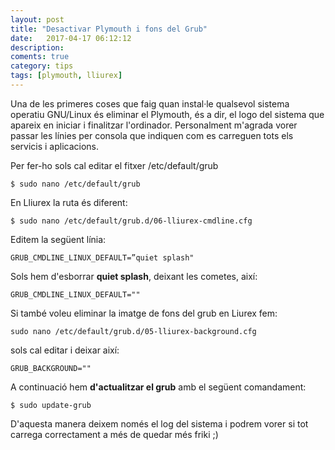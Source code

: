 ```yaml
---
layout: post
title: "Desactivar Plymouth i fons del Grub"
date:   2017-04-17 06:12:12
description:
coments: true
category: tips
tags: [plymouth, lliurex]
---
```

Una de les primeres coses que faig quan instal·le qualsevol sistema operatiu GNU/Linux és eliminar el Plymouth, és a dir, el logo del sistema que apareix en iniciar i finalitzar l'ordinador. Personalment m'agrada vorer passar les línies per consola que indiquen com es carreguen tots els servicis i aplicacions.

Per fer-ho sols cal editar el fitxer /etc/default/grub

    $ sudo nano /etc/default/grub

En Lliurex la ruta és diferent:

    $ sudo nano /etc/default/grub.d/06-lliurex-cmdline.cfg

Editem la següent línia:

    GRUB_CMDLINE_LINUX_DEFAULT=”quiet splash"

Sols hem d'esborrar **quiet splash**, deixant les cometes, així:

    GRUB_CMDLINE_LINUX_DEFAULT=""

Si també voleu eliminar la imatge de fons del grub en Liurex fem:

    sudo nano /etc/default/grub.d/05-lliurex-background.cfg

sols cal editar i deixar així:

    GRUB_BACKGROUND=""

A continuació hem **d'actualitzar el grub** amb el següent comandament:

    $ sudo update-grub

D'aquesta manera deixem només el log del sistema i podrem vorer si tot carrega correctament a més de quedar més friki ;)
